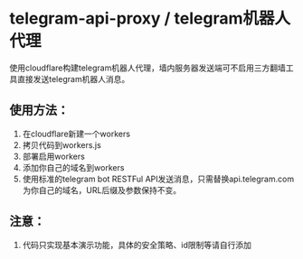 # telegram-api-proxy / telegram机器人代理
使用cloudflare构建telegram机器人代理，墙内服务器发送端可不启用三方翻墙工具直接发送telegram机器人消息。

## 使用方法：
1. 在cloudflare新建一个workers
2. 拷贝代码到workers.js
3. 部署启用workers
4. 添加你自己的域名到workers
5. 使用标准的telegram bot RESTFul API发送消息，只需替换api.telegram.com为你自己的域名，URL后缀及参数保持不变。

## 注意：
1. 代码只实现基本演示功能，具体的安全策略、id限制等请自行添加
